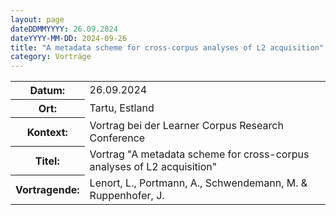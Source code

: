 ```yaml
---
layout: page
dateDDMMYYYY: 26.09.2024
dateYYYY-MM-DD: 2024-09-26
title: "A metadata scheme for cross-corpus analyses of L2 acquisition"
category: Vorträge
---
```


<table>
    <tr>
      <th>Datum: </th>
      <td>26.09.2024</td>
    </tr>
    <tr>
      <th>Ort: </th>
      <td>Tartu, Estland</td>
    </tr>
    <tr>
      <th>Kontext: </th>
      <td>Vortrag bei der Learner Corpus Research Conference</td>
    </tr>
    <tr>
      <th>Titel: </th>
      <td>Vortrag "A metadata scheme for cross-corpus analyses of L2 acquisition"</td>
    </tr>
    <tr>
      <th>Vortragende: </th>
      <td>Lenort, L., Portmann, A., Schwendemann, M. & Ruppenhofer, J.</td>
    </tr>
</table>